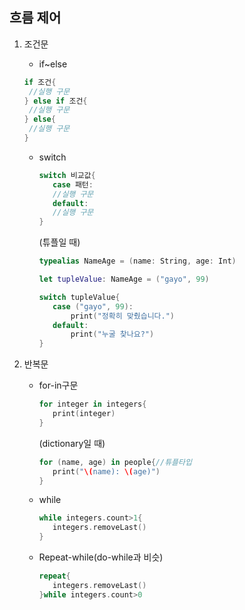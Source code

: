 <h2>흐름 제어</h2>

1. 조건문

   - if~else 

   ```swift
   if 조건{
    //실행 구문
   } else if 조건{
    //실행 구문
   } else{
    //실행 구문
   }
   ```

   - switch

     ```swift
     switch 비교값{
     	case 패턴:
     	//실행 구문
     	default:
     	//실행 구문
     }
     ```

     (튜플일 때)

     ```swift
     typealias NameAge = (name: String, age: Int)
     
     let tupleValue: NameAge = ("gayo", 99)
     
     switch tupleValue{
     	case ("gayo", 99):
     		print("정확히 맞췄습니다.")
     	default:
     		print("누굴 찾나요?")
     }
     ```

2. 반복문

   - for-in구문

     ```swift
     for integer in integers{
     	print(integer)
     }
     ```

     (dictionary일 때)

     ```swift
     for (name, age) in people{//튜플타입
     	print("\(name): \(age)")
     }
     ```

   - while

     ```swift
     while integers.count>1{
     	integers.removeLast()
     }
     ```

   - Repeat-while(do-while과 비슷)

     ```swift
     repeat{
     	integers.removeLast()
     }while integers.count>0
     ```

   
